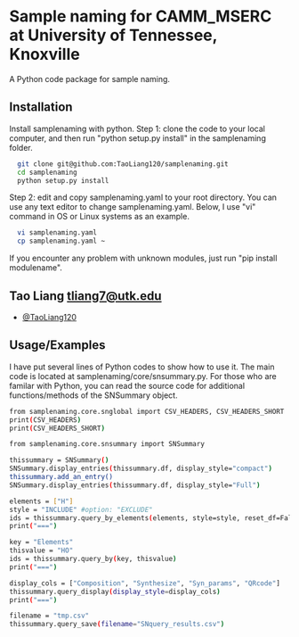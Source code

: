 
# Sample naming for CAMM_MSERC at University of Tennessee, Knoxville

A Python code package for sample naming.


## Installation

Install samplenaming with python. 
Step 1: clone the code to your local computer, and then run "python setup.py install" in the samplenaming folder.
```bash
  git clone git@github.com:TaoLiang120/samplenaming.git
  cd samplenaming
  python setup.py install
```
Step 2: edit and copy samplenaming.yaml to your root directory. You can use any text editor to change samplenaming.yaml. Below,  I use "vi" command in OS or Linux systems as an example.
```bash
  vi samplenaming.yaml 
  cp samplenaming.yaml ~
```
If you encounter any problem with unknown modules, just run "pip install modulename".   
## Tao Liang  tliang7@utk.edu

- [@TaoLiang120](https://github.com/TaoLiang120/samplenaming)


## Usage/Examples

I have put several lines of Python codes to show how to use it. The main code is located at samplenaming/core/snsummary.py. For those who are familar with Python, you can read the source code for additional functions/methods of the SNSummary object.

```bash
from samplenaming.core.snglobal import CSV_HEADERS, CSV_HEADERS_SHORT
print(CSV_HEADERS)
print(CSV_HEADERS_SHORT)

from samplenaming.core.snsummary import SNSummary

thissummary = SNSummary()
SNSummary.display_entries(thissummary.df, display_style="compact")
thissummary.add_an_entry()
SNSummary.display_entries(thissummary.df, display_style="Full")

elements = ["H"]
style = "INCLUDE" #option: "EXCLUDE"
ids = thissummary.query_by_elements(elements, style=style, reset_df=False)
print("===")

key = "Elements"
thisvalue = "HO"
ids = thissummary.query_by(key, thisvalue)
print("===")

display_cols = ["Composition", "Synthesize", "Syn_params", "QRcode"]
thissummary.query_display(display_style=display_cols)
print("===")

filename = "tmp.csv"
thissummary.query_save(filename="SNquery_results.csv")
```

